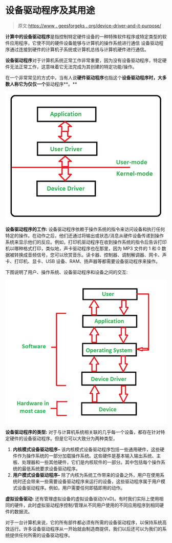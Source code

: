 # 设备驱动程序及其用途

> 原文:[https://www . geesforgeks . org/device-driver-and-it-purpose/](https://www.geeksforgeeks.org/device-driver-and-its-purpose/)

**计算中的设备驱动程序**是指控制特定硬件设备的一种特殊软件程序或特定类型的软件应用程序，它使不同的硬件设备能够与计算机的操作系统进行通信
设备驱动程序通过连接到硬件的计算机子系统或计算机总线与计算机硬件进行通信。

**设备驱动程序**对于计算机系统正常工作非常重要，因为没有设备驱动程序，特定硬件无法正常工作，这意味着它无法完成为其创建的特定功能/操作。

在一个非常常见的方式中，当有人说**硬件驱动程序**也指这个**设备驱动程序时，大多数人称它为仅仅一个**驱动程序**。**

![](img/97af612f3519ba1c1f7640d196bda68b.png)

**设备驱动程序的工作:**
设备驱动程序依赖于操作系统的指令来访问设备和执行任何特定的操作。在动作之后，他们还通过将输出或状态/消息从硬件设备传递到操作系统来显示他们的反应。例如，打印机驱动程序在收到操作系统的指令后告诉打印机以哪种格式打印，类似地，声卡驱动程序也在那里，因为 MP3 文件的 1 和 0 数据被转换成音频信号，您可以欣赏音乐。读卡器、控制器、调制解调器、网卡、声卡、打印机、显卡、USB 设备、RAM、扬声器等都需要设备驱动程序来操作。

下图说明了用户、操作系统、设备驱动程序和设备之间的交互:

![](img/aae4bd0fe78e00d524e9255f271253ba.png)

**设备驱动程序的类型:**
对于与计算机系统相关联的几乎每一个设备，都存在针对特定硬件的设备驱动程序。但是它可以大致分为两种类型，

1.  **内核模式设备驱动程序–**
    该内核模式设备驱动程序包括一些通用硬件，这些硬件作为操作系统的一部分加载操作系统。这些硬件是基本输入输出系统、主板、处理器和一些其他硬件，它们是内核软件的一部分。其中包括每个操作系统的最低系统要求设备驱动程序。
2.  **用户模式设备驱动程序–**
    除了内核为系统工作带来的设备之外，用户在使用系统时还会带来一些需要设备驱动程序来运行的设备，这些驱动程序属于用户模式设备驱动程序。例如，用户需要任何即插即用的动作。

**虚拟设备驱动:**
还有管理虚拟设备的虚拟设备驱动(VxD)。有时我们实际上使用相同的硬件，此时虚拟驱动程序控制/管理从不同用户使用的不同应用程序到相同硬件的数据流。

对于一台计算机来说，它的所有部件都必须有所需的设备驱动程序，以保持系统高效运行。许多设备驱动程序从一开始就由制造商提供，我们以后还可以为我们的系统提供任何所需的设备驱动程序。